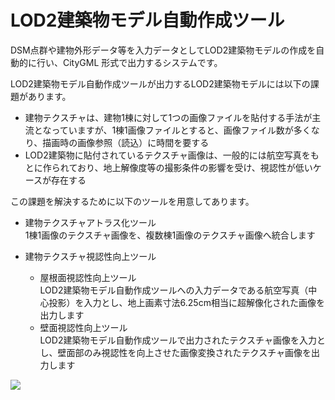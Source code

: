 # LOD2建築物モデル自動作成ツール

DSM点群や建物外形データ等を入力データとしてLOD2建築物モデルの作成を自動的に行い、CityGML 形式で出力するシステムです。

LOD2建築物モデル自動作成ツールが出力するLOD2建築物モデルには以下の課題があります。

- 建物テクスチャは、建物1棟に対して1つの画像ファイルを貼付する手法が主流となっていますが、1棟1画像ファイルとすると、画像ファイル数が多くなり、描画時の画像参照（読込）に時間を要する
- LOD2建築物に貼付されているテクスチャ画像は、一般的には航空写真をもとに作られており、地上解像度等の撮影条件の影響を受け、視認性が低いケースが存在する

この課題を解決するために以下のツールを用意してあります。

- 建物テクスチャアトラス化ツール \
  1棟1画像のテクスチャ画像を、複数棟1画像のテクスチャ画像へ統合します

- 建物テクスチャ視認性向上ツール
  - 屋根面視認性向上ツール \
    LOD2建築物モデル自動作成ツールへの入力データである航空写真（中心投影）を入力とし、地上画素寸法6.25cm相当に超解像化された画像を出力します
  - 壁面視認性向上ツール \
    LOD2建築物モデル自動作成ツールで出力されたテクスチャ画像を入力とし、壁面部のみ視認性を向上させた画像変換されたテクスチャ画像を出力します

![](https://user-images.githubusercontent.com/79615787/227534529-f858e8e7-1c56-49de-a5ab-5be177c1a0a9.png)
